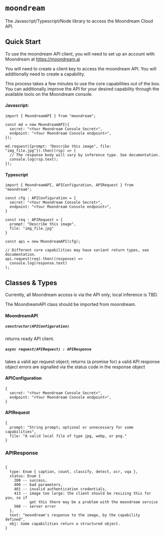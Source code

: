 # `moondream`

The Javascript/Typescript/Node library to access the Moondream Cloud API.

## Quick Start

To use the moondream API client, you will need to set up an account with Moondream
at https://moondream.ai

You will need to create a client key to access the moondream API. You will additionally
need to create a capability.

This process takes a few minutes to use the core capabilities out of the box. You can
additionally improve the API for your desired capability through the available tools
on the Moondream console.

#### Javascript:

```
import { MoondreamAPI } from "moondream";

const md = new MoondreamAPI({
  secret: "<Your Moondream Console Secret>",
  endpoint: "<Your Moondream Console endpoint>",
});

md.request({prompt: "Describe this image", file: "img_file.jpg"}).then((rsp) => {
  // The response body will vary by inference type. See documentation.
  console.log(rsp.text);
});
```

#### Typescript

```
import { MoondreamAPI, APIConfiguration, APIRequest } from "moondream";

const cfg : APIConfiguration = {
  secret: "<Your Moondream Console Secret>",
  endpoint: "<Your Moondream Console endpoint>",
}

const req : APIRequest = {
  prompt: "Describe this image",
  file: "img_file.jpg"
}

const api = new MoondreamAPI(cfg);

// Different core capabilities may have variant return types, see documentation.
api.request(req).then((response) =>
  console.log(response.text)
);
```

## Classes & Types

Currently, all Moondream access is via the API only; local inference is TBD.

The MoondreamAPI class should be imported from moondream.

#### MoondreamAPI

##### `constructor(APIConfiguration)`

returns ready API client.

##### `async request(APIRequest) : APIResponse`

takes a valid api request object;
returns (a promise for) a valid API response object
errors are signalled via the status code in the response object

#### APIConfiguration

```
{
  secret: "<Your Moondream Console Secret>",
  endpoint: "<Your Moondream Console endpoint>",
}
```

#### APIRequest

```
{
  prompt: "String prompt; optional or unnecessary for some capabilities",
  file: "A valid local file of type jpg, webp, or png."
}
```

### APIResponse

```

{
  type: Enum { caption, count, classify, detect, ocr, vqa },
  status: Enum {
    200 -- success,
    400 -- bad parameters,
    401 -- invalid authentication credentials,
    413 -- image too large: the client should be resizing this for you, so if
           get this there may be a problem with the moondream service
    500 -- server error
  },
  text: "moondream's response to the image, by the capability defined",
  obj: Some capabilities return a structured object.
}

```

